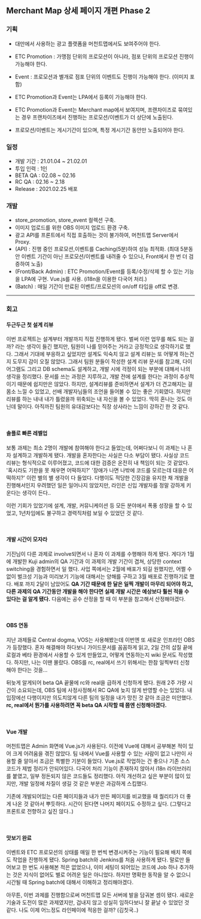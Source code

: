 ## Merchant Map 상세 페이지 개편 Phase 2

### 기획

- 대만에서 사용하는 광고 플랫폼을 머천트맵에서도 보여주어야 한다.
- ETC Promotion : 가맹점 단위의 프로모션이 아니라, 점포 단위의 프로모션 진행이 가능해야 한다.
- Event : 프로모션과 별개로 점포 단위의 이벤트도 진행이 가능해야 한다. (이미지 포함)
- ETC Promotion과 Event는 LPA에서 등록이 가능해야 한다.
- ETC Promotion과 Event는 Merchant map에서 보여지며, 프랜차이즈로 묶여있는 경우 프랜차이즈에서 진행하는 프로모션/이벤트가 더 상단에 노출된다.

- 프로모션/이벤트는 게시기간이 있으며, 특정 게시기간 동안만 노출되어야 한다.

### 일정

- 개발 기간 : 21.01.04 ~ 21.02.01
- 투입 인력 : 1인
- BETA QA : 02.08 ~ 02.16
- RC QA : 02.16 ~ 2.18
- Release : 2021.02.25 배포

### 개발

- store_promotion, store_event 컬렉션 구축.
- 이미지 업로드를 위한 OBS 이미지 업로드 환경 구축.
- 광고 API를 프론트에서 직접 호출하는 것이 불가하여, 머천트맵 Server에서 Proxy.
- (API) : 진행 중인 프로모션,이벤트를 Caching(5분)하여 성능 최적화. (최대 5분동안 이벤트 기간이 아닌 프로모션/이벤트를 내려줄 수 있으나, Front에서 한 번 더 검증하여 노출)
- (Front/Back Admin) : ETC Promotion/Event를 등록/수정/삭제 할 수 있는 기능을 LPA에 구현. Vue.js를 사용. (i18n을 이용한 다국어 처리.)
- (Batch) : 매일 기간이 만료된 이벤트/프로모션의 on/off 타입을 off로 변경.

<hr>

### 회고

#### 두근두근 첫 설계 리뷰

이번 프로젝트는 설계부터 개발까지 직접 진행하게 됐다. 벌써 이런 업무를 해도 되는 걸까? 라는 생각이 들긴 했지만, 팀원이 나를 믿어주는 거라고 긍정적으로 생각하기로 했다. 그래서 기대에 부응하고 싶었지만 설계도 익숙치 않고 설계 리뷰는 또 어떻게 하는건지 도무지 감이 오질 않았다. 그래서 팀원 분들이 작성한 설계 리뷰 문서를 참고해, 다이어그램도 그리고 DB schema도 설계하고, 개발 시에 걱정이 되는 부분에 대해서 나의 생각을 정리했다. 문서를 쓰는 과정은 지루하고, 개발 전에 설계를 한다는 과정이 추상적이기 때문에 쉽지만은 않았다. 하지만, 설계리뷰를 준비하면서 설계가 더 견고해지는 걸 몸소 느낄 수 있었고, 선배 개발자님들의 조언을 들어볼 수 있는 좋은 기회였다. 하지만 리뷰를 하는 내내 내가 틀렸을까 위축되는 내 자신을 볼 수 있었다. 딱히 혼나는 것도 아닌데 말이다. 아직까진 팀원의 유대감보다는 직장 상사라는 느낌이 강하긴 한 것 같다.

<br>

#### 솔플로 빠른 레벨업

보통 과제는 최소 2명이 개발에 참여해야 한다고 들었는데, 어쩌다보니 이 과제는 나 혼자 설계하고 개발하게 됐다. 개발을 혼자한다는 사실은 다소 부담이 됐다. 사실상 코드 리뷰는 형식적으로 이루어졌고, 코드에 대한 검증은 온전히 내 책임이 되는 것 같았다. '혹시라도 기한을 못 채우면 어떡하지?' '장애가 나면 나밖에 코드를 모르는데 대응은 어떡하지?' 이런 별의 별 생각이 다 들었다. 다행이도 적당한 긴장감을 유지한 채 개발을 진행해서인지 우려했던 일은 일어나지 않았지만, 라인은 신입 개발자를 정말 강하게 키운다는 생각이 든다..

이런 기회가 있었기에 설계, 개발, 커뮤니케이션 등 모든 분야에서 폭풍 성장을 할 수 있었고, 1년차임에도 불구하고 경력직처럼 보일 수 있었던 것 같다. 

<br>

#### 개발 시간이 모자라

기진님이 다른 과제로 involve되면서 나 혼자 이 과제를 수행해야 하게 됐다. 게다가 1월에 개발한 Kuji admin의 QA 기간과 이 과제의 개발 기간이 겹쳐, 상당한 context switching을 경험하면서 일 했다. 사업 쪽에서는 2월에 배포가 되길 원했지만, 어쩔 수 없이 벌크성 기능과 미리보기 기능에 대해서는 양해를 구하고 3월 배포로 진행하기로 했다. 배포 까지 2달이 남았어도 **QA 기간 때문에 한 달은 일찍 개발이 마무리 되어야 하고, 다른 과제의 QA 기간동안 개발을 해야 한다면 실제 개발 시간은 예상보다 훨씬 적을 수 있다는 걸 알게 됐다.** 다음에는 공수 산정을 할 때 이 부분을 참고해서 산정해야겠다.

<br>

#### OBS 연동

지난 과제들로 Central dogma, VOS는 사용해봤는데 이번엔 또 새로운 인프라인 OBS가 등장했다. 혼자 해결해야 하다보니 가이드문서를 꼼꼼하게 읽고, 2일 간의 삽질 끝에 로컬과 베타 환경에서 사용할 수 있게 만들었고, 어떻게 연동하는지 wiki 문서도 작성했다. 하지만, 나는 이땐 몰랐다. OBS를 rc, real에서 쓰기 위해서는 한참 일찍부터 신청 해야 한다는 것을...

뒤늦게 알게되어 beta QA 끝물에 rc와 real을 급하게 신청하게 됐다. 원래 2주 가량 시간이 소요되는데, OBS 팀에 사정사정해서 RC QA에 늦지 않게 반영할 수는 있었다. 내 입장에선 다행이지만 의도치않게 다른 팀의 일정을 내가 망친 것 같아 조금은 미안했다. **rc, real에서 뭔가를 사용하려면 꼭 beta QA 시작할 때 쯤엔 신청해야겠다.**

<br>

#### Vue 개발

머천트맵은 Admin 화면에 Vue.js가 사용된다. 이전에 Vue에 대해서 공부해본 적이 있어 크게 어려움을 겪진 않았다. 팀 내에서 Vue를 사용할 수 있는 사람이 없고 나만이 사용할 줄 알아서 조금은 특별한 기분이 들었다. Vue.js로 작업하는 건 좋으나 기존 소스코드가 제법 정리가 안되어있다. 다국어 처리 기능이 존재하지 않아서 i18n 라이브러리를 붙였고, 일부 정돈되지 않은 코드들도 정리했다. 아직 개선하고 싶은 부분이 많이 있지만, 개발 일정에 차질이 생길 것 같은 부분은 과감하게 스킵했다. 

기존에 개발되어있는 다른 페이지들과 내가 만든 페이지를 비교했을 때 퀄리티가 더 좋게 나온 것 같아서 뿌듯하다. 시간이 된다면 나머지 페이지도 수정하고 싶다. (그렇다고 프론트로 전향하고 싶진 않다..)

<br>

#### 맛보기 완료

이벤트와 ETC 프로모션의 상태를 매일 한 번씩 변경시켜주는 기능이 필요해 배치 쪽에도 작업을 진행하게 됐다. Spring batch와 Jenkins를 처음 사용하게 됐다. 말로만 들어보고 한 번도 사용해본 적은 없었으나, 이미 세팅이 되어있는 코드에 Job 하나 추가하는 것은 지식이 없어도 별로 어려운 일은 아니었다. 하지만 명확한 동작을 알 수 없으니 시간될 때 Spring batch에 대해서 이해하고 정리해야겠다. 

아무튼, 이번 과제를 진행함으로써 머천트맵 모든 서버에 발을 담궈본 셈이 됐다. 새로운 기술과 도전이 많은 과제였지만, 겁내지 않고 성실히 임하다보니 잘 끝날 수 있었던 것 같다. 나도 이제 어느정도 라인페이에 적응한 걸까? (김칫국..)